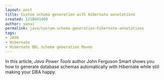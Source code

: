 ```yaml
---
layout: post
title: Custom schema generation with Hibernate annotations
created: 1218041460
author: yanai
permalink: java/custom-schema-generation-hibernate-annotations
tags:
- JAVA
- Hibernate
- Hibernate DDL schema generation Maven
---
```

<p><span class="thmr_call" id="thmr_42"><span class="thmr_call" id="thmr_6">In this                         article, <em>Java Power Tools</em> author John Ferguson Smart shows you how to generate database schemas automatically with Hibernate while still making your DBA happy.</span></span></p>

